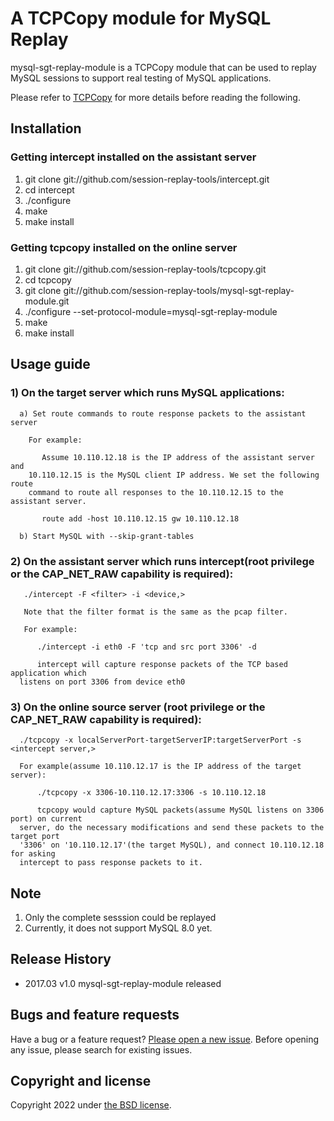 # A TCPCopy module for MySQL Replay

mysql-sgt-replay-module is a TCPCopy module that can be used to replay MySQL sessions to support real testing of MySQL applications. 

Please refer to [TCPCopy](https://github.com/session-replay-tools/tcpcopy) for more details before reading the following.

## Installation

### Getting intercept installed on the assistant server
1. git clone git://github.com/session-replay-tools/intercept.git
2. cd intercept
3. ./configure 
4. make
5. make install


### Getting tcpcopy installed on the online server
1. git clone git://github.com/session-replay-tools/tcpcopy.git
2. cd tcpcopy
3. git clone git://github.com/session-replay-tools/mysql-sgt-replay-module.git
4. ./configure --set-protocol-module=mysql-sgt-replay-module
5. make
6. make install


## Usage guide
 
### 1) On the target server which runs MySQL applications:
      a) Set route commands to route response packets to the assistant server

        For example:

           Assume 10.110.12.18 is the IP address of the assistant server and 
        10.110.12.15 is the MySQL client IP address. We set the following route 
        command to route all responses to the 10.110.12.15 to the assistant server.

           route add -host 10.110.12.15 gw 10.110.12.18
        
      b) Start MySQL with --skip-grant-tables

### 2) On the assistant server which runs intercept(root privilege or the CAP_NET_RAW capability is required):
   
       ./intercept -F <filter> -i <device,> 
	  
       Note that the filter format is the same as the pcap filter.
        
       For example:

          ./intercept -i eth0 -F 'tcp and src port 3306' -d

          intercept will capture response packets of the TCP based application which 
      listens on port 3306 from device eth0 
    
	
### 3) On the online source server (root privilege or the CAP_NET_RAW capability is required):
      
      ./tcpcopy -x localServerPort-targetServerIP:targetServerPort -s <intercept server,> 
      
      For example(assume 10.110.12.17 is the IP address of the target server):

          ./tcpcopy -x 3306-10.110.12.17:3306 -s 10.110.12.18 

          tcpcopy would capture MySQL packets(assume MySQL listens on 3306 port) on current 
      server, do the necessary modifications and send these packets to the target port 
      '3306' on '10.110.12.17'(the target MySQL), and connect 10.110.12.18 for asking 
      intercept to pass response packets to it.
      
## Note
1. Only the complete sesssion could be replayed
2. Currently, it does not support MySQL 8.0 yet.

## Release History
+ 2017.03  v1.0    mysql-sgt-replay-module released


## Bugs and feature requests
Have a bug or a feature request? [Please open a new issue](https://github.com/session-replay-tools/mysql-sgt-replay-module/issues). Before opening any issue, please search for existing issues.


## Copyright and license

Copyright 2022 under [the BSD license](LICENSE).


